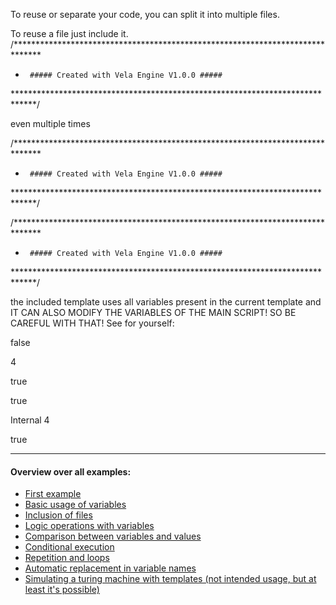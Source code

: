 To reuse or separate your code, you can split it into multiple files.

To reuse a file just include it.
/******************************************************************************
 *      ##### Created with Vela Engine V1.0.0 #####
 *****************************************************************************/


even multiple times

/******************************************************************************
 *      ##### Created with Vela Engine V1.0.0 #####
 *****************************************************************************/


/******************************************************************************
 *      ##### Created with Vela Engine V1.0.0 #####
 *****************************************************************************/


the included template uses all variables present in the current template and IT CAN ALSO MODIFY THE VARIABLES OF THE MAIN SCRIPT! SO BE CAREFUL WITH THAT!
See for yourself:

false


4

true


true

Internal
4

true



---
#### Overview over all examples:
 - [First example](01_Simple_Template.md)
 - [Basic usage of variables](02_Variable_Operations.md)
 - [Inclusion of files](03_include_files.md)
 - [Logic operations with variables](04_Logic_Operators.md)
 - [Comparison between variables and values](05_Comparisons.md)
 - [Conditional execution](06_Conditions.md)
 - [Repetition and loops](07_Loops.md)
 - [Automatic replacement in variable names](08_Replacement_Operations.md)
 - [Simulating a turing machine with templates (not intended usage, but at least it's possible)](10_Turing_Simulation.md)


